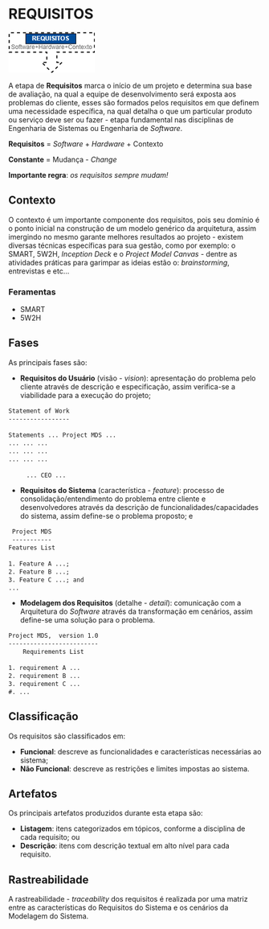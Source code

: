 # REQUISITOS

![Fluxo dos Requisitos](./assets/requirements/requirements-flow.png "Fluxo dos Requisitos")

A etapa de **Requisitos** marca o início de um projeto e determina sua base de avaliação, na qual a equipe de desenvolvimento será exposta aos problemas do cliente, esses são formados pelos requisitos em que definem uma necessidade específica, na qual detalha o que um particular produto ou serviço deve ser ou fazer - etapa fundamental nas disciplinas de Engenharia de Sistemas ou Engenharia de _Software_.

**Requisitos** = _Software_ + _Hardware_ + Contexto

**Constante** = Mudança - _Change_

**Importante regra**: _os requisitos sempre mudam!_

## Contexto

O contexto é um importante componente dos requisitos, pois seu domínio é o ponto inicial na construção de um modelo genérico da arquitetura, assim imergindo no mesmo garante melhores resultados ao projeto - existem diversas técnicas específicas para sua gestão, como por exemplo: o SMART, 5W2H, _Inception Deck_ e o _Project Model Canvas_ - dentre as atividades práticas para garimpar as ideias estão o: _brainstorming_, entrevistas e etc...

### Feramentas

* SMART
* 5W2H

## Fases

As principais fases são:

* **Requisitos do Usuário** (visão - _vision_): apresentação do problema pelo cliente através de descrição e especificação, assim verifica-se a viabilidade para a execução do projeto;

```
Statement of Work
-----------------

Statements ... Project MDS ...
... ... ...
... ... ...
... ... ...

     ... CEO ...
```

* **Requisitos do Sistema** (característica - _feature_): processo de consolidação/entendimento do problema entre cliente e desenvolvedores através da descrição de funcionalidades/capacidades do sistema, assim define-se o problema proposto; e

```
 Project MDS
 -----------
Features List

1. Feature A ...;
2. Feature B ...;
3. Feature C ...; and
...
```

* **Modelagem dos Requisitos** (detalhe - _detail_): comunicação com a Arquitetura do _Software_ através da transformação em cenários, assim define-se uma solução para o problema.

```
Project MDS,  version 1.0
-------------------------
    Requirements List

1. requirement A ...
2. requirement B ...
3. requirement C ...
#. ...
```

## Classificação

Os requisitos são classificados em:

* **Funcional**: descreve as funcionalidades e características necessárias ao sistema;
* **Não Funcional**: descreve as restrições e limites impostas ao sistema.

## Artefatos

Os principais artefatos produzidos durante esta etapa são:

* **Listagem**: itens categorizados em tópicos, conforme a disciplina de cada requisito; ou
* **Descrição**: itens com descrição textual em alto nível para cada requisito.

## Rastreabilidade

A rastreabilidade - _traceability_ dos requisitos é realizada por uma matriz entre as características do Requisitos do Sistema e os cenários da Modelagem do Sistema.

